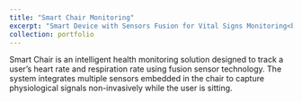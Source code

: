 ```yaml
---
title: "Smart Chair Monitoring"
excerpt: "Smart Device with Sensors Fusion for Vital Signs Monitoring<br/><img src='/images/chair.png'>"
collection: portfolio
---
```


Smart Chair is an intelligent health monitoring solution designed to track a user’s heart rate and respiration rate using fusion sensor technology. The system integrates multiple sensors embedded in the chair to capture physiological signals non-invasively while the user is sitting.

